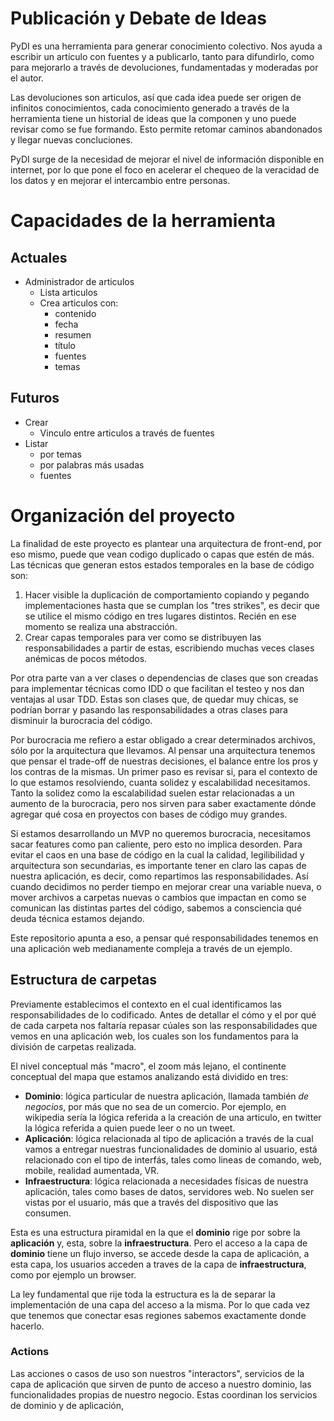 # Publicación y Debate de Ideas
PyDI es una herramienta para generar conocimiento colectivo. Nos ayuda a escribir un artículo con fuentes y a publicarlo, tanto para difundirlo, como para mejorarlo a través de devoluciones, fundamentadas y moderadas por el autor.

Las devoluciones son articulos, así que cada idea puede ser origen de infinitos conocimientos, cada conocimiento generado a través de la herramienta tiene un historial de ideas que la componen y uno puede revisar como se fue formando. Esto permite retomar caminos abandonados y llegar nuevas concluciones.

PyDI surge de la necesidad de mejorar el nivel de información disponible en internet, por lo que pone el foco en acelerar el chequeo de la veracidad de los datos y en mejorar el intercambio entre personas.

# Capacidades de la herramienta

## Actuales
* Administrador de articulos
  * Lista articulos
  * Crea articulos con:
    * contenido
    * fecha
    * resumen
    * título
    * fuentes
    * temas
## Futuros
* Crear
  * Vinculo entre articulos a través de fuentes
* Listar
  * por temas
  * por palabras más usadas
  * fuentes

# Organización del proyecto

La finalidad de este proyecto es plantear una arquitectura de front-end, por eso mismo, puede que vean codigo duplicado o capas que estén de más. Las técnicas que generan estos estados temporales en la base de código son:

1) Hacer visible la duplicación de comportamiento copiando y pegando implementaciones hasta que se cumplan los "tres strikes", es decir que se utilice el mismo código en tres lugares distintos. Recién en ese momento se realiza una abstracción.
2) Crear capas temporales para ver como se distribuyen las responsabilidades a partir de estas, escribiendo muchas veces clases anémicas de pocos métodos.

Por otra parte van a ver clases o dependencias de clases que son creadas para implementar técnicas como IDD o que facilitan el testeo y nos dan ventajas al usar TDD. Estas son clases que, de quedar muy chicas, se podrían borrar y pasando las responsabilidades a otras clases para disminuir la burocracia del código.

Por burocracia me refiero a estar obligado a crear determinados archivos, sólo por la arquitectura que llevamos. Al pensar una arquitectura tenemos que pensar el trade-off de nuestras decisiones, el balance entre los pros y los contras de la mismas. Un primer paso es revisar si, para el contexto de lo que estamos resolviendo, cuanta solidez y escalabilidad necesitamos. Tanto la solidez como la escalabilidad suelen estar relacionadas a un aumento de la burocracia, pero nos sirven para saber exactamente dónde agregar qué cosa en proyectos con bases de código muy grandes.

Si estamos desarrollando un MVP no queremos burocracia, necesitamos sacar features como pan caliente, pero esto no implica desorden. Para evitar el caos en una base de código en la cual la calidad, legilibilidad y arquitectura son secundarias, es importante tener en claro las capas de nuestra aplicación, es decir, como repartimos las responsabilidades. Así cuando decidimos no perder tiempo en mejorar crear una variable nueva, o mover archivos a carpetas nuevas o cambios que impactan en como se comunican las distintas partes del código, sabemos a consciencia qué deuda técnica estamos dejando.

Este repositorio apunta a eso, a pensar qué responsabilidades tenemos en una aplicación web medianamente compleja a través de un ejemplo.

## Estructura de carpetas

Previamente establecimos el contexto en el cual identificamos las responsabilidades de lo codificado. Antes de detallar el cómo y el por qué de cada carpeta nos faltaría repasar cúales son las responsabilidades que vemos en una aplicación web, los cuales son los fundamentos para la división de carpetas realizada.

El nivel conceptual más "macro", el zoom más lejano, el continente conceptual del mapa que estamos analizando está dividido en tres:

* **Dominio**: lógica particular de nuestra aplicación, llamada también *de negocios*, por más que no sea de un comercio. Por ejemplo, en wikipedia sería la lógica referida a la creación de una articulo, en twitter la lógica referida a quien puede leer o no un tweet.
* **Aplicación**: lógica relacionada al tipo de aplicación a través de la cual vamos a entregar nuestras funcionalidades de dominio al usuario, está relacionado con el tipo de interfás, tales como lineas de comando, web, mobile, realidad aumentada, VR.
* **Infraestructura**: lógica relacionada a necesidades físicas de nuestra aplicación, tales como bases de datos, servidores web. No suelen ser vistas por el usuario, más que a través del dispositivo que las consumen. 

Esta es una estructura piramidal en la que el **dominio** rige por sobre la **aplicación** y, esta, sobre la **infraestructura**. Pero el acceso a la capa de **dominio** tiene un flujo inverso, se accede desde la capa de aplicación, a esta capa, los usuarios acceden a traves de la capa de **infraestructura**, como por ejemplo un browser.

La ley fundamental que rije toda la estructura es la de separar la implementación de una capa del acceso a la misma. Por lo que cada vez que tenemos que conectar esas regiones sabemos exactamente donde hacerlo.

### Actions
Las acciones o casos de uso son nuestros "interactors", servicios de la capa de aplicación que sirven de punto de acceso a nuestro dominio, las funcionalidades propias de nuestro negocio. Estas coordinan los servicios de dominio y de aplicación, 